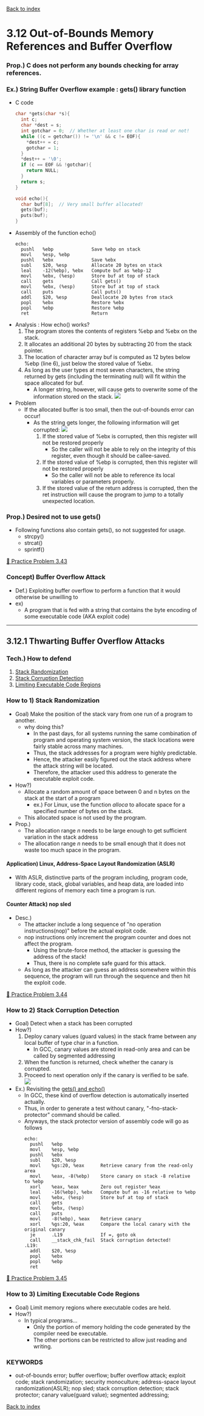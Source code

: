 [Back to index](../../main.md)

# 3.12 Out-of-Bounds Memory References and Buffer Overflow

### Prop.) C does not perform any bounds checking for array references. 

### Ex.) String Buffer Overflow example : gets() library function
* C code
  ```c
  char *gets(char *s){
    int c;
    char *dest = s;
    int gotchar = 0;  // Whether at least one char is read or not!
    while ((c = getchar()) != '\n' && c != EOF){
      *dest++ = c;
      gotchar = 1;
    }
    *dest++ = '\0';
    if (c == EOF && !gotchar){
      return NULL;
    }
    return s;
  }

  void echo(){
    char buf[8];  // Very small buffer allocated!
    gets(buf);
    puts(buf);
  }
  ```
* Assembly of the function echo()
  ```assembly
  echo:
    pushl   %ebp              Save %ebp on stack
    movl    %esp, %ebp        
    pushl   %ebx              Save %ebx
    subl    $20, %esp         Allocate 20 bytes on stack
    leal    -12(%ebp), %ebx   Compute buf as %ebp-12
    movl    %ebx, (%esp)      Store buf at top of stack
    call    gets              Call gets()
    movl    %ebx, (%esp)      Store buf at top of stack
    call    puts              Call puts()
    addl    $20, %esp         Deallocate 20 bytes from stack
    popl    %ebx              Restore %ebx
    popl    %ebp              Restore %ebp
    ret                       Return
  ```
* Analysis : How echo() works?
  1. The program stores the contents of registers %ebp and %ebx on the stack.
  2. It allocates an additional 20 bytes by subtracting 20 from the stack pointer.
  3. The location of character array buf is computed as 12 bytes below %ebp (line 6), just below the stored value of %ebx.
  4. As long as the user types at most seven characters, the string returned by gets (including the terminating null) will fit within the space allocated for buf.
     * A longer string, however, will cause gets to overwrite some of the information stored on the stack.
       ![](https://github.com/JoonHyeok-hozy-Kim/computer_systems_study/blob/main/contents/ch_03/images/03_12_00_stack.png)
* Problem
  * If the allocated buffer is too small, then the out-of-bounds error can occur!
    * As the string gets longer, the following information will get corrupted:
      ![](https://github.com/JoonHyeok-hozy-Kim/computer_systems_study/blob/main/contents/ch_03/images/03_12_00_table.png)
      1. If the stored value of %ebx is corrupted, then this register will not be restored properly
         * So the caller will not be able to rely on the integrity of this register, even though it should be callee-saved.
      2. If the stored value of %ebp is corrupted, then this register will not be restored properly
         * So the caller will not be able to reference its local variables or parameters properly.
      3. If the stored value of the return address is corrupted, then the ret instruction will cause the program to jump to a totally unexpected location.

### Prop.) Desired not to use gets()
* Following functions also contain gets(), so not suggested for usage.
  * strcpy()
  * strcat()
  * sprintf()


[:orange_book: Practice Problem 3.43](https://github.com/JoonHyeok-hozy-Kim/computer_systems_study/blob/main/contents/ch_03/problems/practice_problems.md#-practice-problem-343)


### Concept) Buffer Overflow Attack
* Def.) Exploiting buffer overflow to perform a function that it would otherwise be unwilling to
* ex)
  * A program that is fed with a string that contains the byte encoding of some executable code (AKA exploit code)


---


## 3.12.1 Thwarting Buffer Overflow Attacks

### Tech.) How to defend
1. [Stack Randomization](https://github.com/JoonHyeok-hozy-Kim/computer_systems_study/blob/main/contents/ch_03/notes/12.md#how-to-1-stack-randomization)
2. [Stack Corruption Detection](https://github.com/JoonHyeok-hozy-Kim/computer_systems_study/blob/main/contents/ch_03/notes/12.md#how-to-2-stack-corruption-detection)
3. [Limiting Executable Code Regions](https://github.com/JoonHyeok-hozy-Kim/computer_systems_study/blob/main/contents/ch_03/notes/12.md#how-to-3-limiting-executable-code-regions)


### How to 1) Stack Randomization
* Goal) Make the position of the stack vary from one run of a program to another.
  * why doing this?
    * In the past days, for all systems running the same combination of program and operating system version, the stack locations were fairly stable across many machines.
    * Thus, the stack addresses for a program were highly predictable.
    * Hence, the attacker easily figured out the stack address where the attack string will be located.
    * Therefore, the attacker used this address to generate the executable exploit code.
* How?)
  * Allocate a random amount of space between 0 and n bytes on the stack at the start of a program
    * ex.) For Linux, use the function *alloca* to allocate space for a specified number of bytes on the stack.
  * This allocated space is not used by the program.
* Prop.)
  * The allocation range *n* needs to be large enough to get sufficient variation in the stack address
  * The allocation range *n* needs to be small enough that it does not waste too much space in the program.
#### Application) Linux, Address-Space Layout Randomization (ASLR)
* With ASLR, distinctive parts of the program including, program code, library code, stack, global variables, and heap data, are loaded into different regions of memory each time a program is run.
#### Counter Attack) nop sled
* Desc.)
  * The attacker include a long sequence of "no operation instructions(nop)" before the actual exploit code.
  * nop instructions only increment the program counter and does not affect the program.
    * Using the brute-force method, the attacker is guessing the address of the stack!
    * Thus, there is no complete safe guard for this attack.
  * As long as the attacker can guess an address somewhere within this sequence, the program will run through the sequence and then hit the exploit code.


[:orange_book: Practice Problem 3.44](https://github.com/JoonHyeok-hozy-Kim/computer_systems_study/blob/main/contents/ch_03/problems/practice_problems.md#-practice-problem-344)



### How to 2) Stack Corruption Detection
* Goal) Detect when a stack has been corrupted
* How?) 
  1. Deploy canary values (guard values) in the stack frame between any local buffer of type char in a function.
     * In GCC, canary values are stored in read-only area and can be called by segmented addressing
  2. When the function is returned, check whether the canary is corrupted.
  3. Proceed to next operation only if the canary is verified to be safe.    
  ![](https://github.com/JoonHyeok-hozy-Kim/computer_systems_study/blob/main/contents/ch_03/images/03_12_01_canary.png)
* Ex.) Revisiting the [gets() and echo()](https://github.com/JoonHyeok-hozy-Kim/computer_systems_study/blob/main/contents/ch_03/notes/12.md#ex-string-buffer-overflow-example--gets-library-function)
  * In GCC, these kind of overflow detection is automatically inserted actually.
  * Thus, in order to generate a test without canary, "-fno-stack-protector" command should be called.
  * Anyways, the stack protector version of assembly code will go as follows
    ```assembly
    echo:
      pushl   %ebp
      movl    %esp, %ebp
      pushl   %ebx
      subl    $20, %esp
      movl    %gs:20, %eax      Retrieve canary from the read-only area
      movl    %eax, -8(%ebp)    Store canary on stack -8 relative to %ebp
      xorl    %eax, %eax        Zero out register %eax
      leal    -16(%ebp), %ebx   Compute buf as -16 relative to %ebp
      movl    %ebx, (%esp)      Store buf at top of stack
      call    gets
      movl    %ebx, (%esp)
      call    puts
      movl    -8(%ebp), %eax    Retrieve canary
      xorl    %gs:20, %eax      Compare the local canary with the original canary
      je      .L19              If =, goto ok
      call    __stack_chk_fail  Stack corruption detected!
    .L19:
      addl    $20, %esp
      popl    %ebx
      popl    %ebp
      ret
    ```


[:orange_book: Practice Problem 3.45](https://github.com/JoonHyeok-hozy-Kim/computer_systems_study/blob/main/contents/ch_03/problems/practice_problems.md#-practice-problem-345)




### How to 3) Limiting Executable Code Regions
* Goal) Limit memory regions where executable codes are held.
* How?)
  * In typical programs...
    * Only the portion of memory holding the code generated by the compiler need be executable.
    * The other portions can be restricted to allow just reading and writing.



### KEYWORDS
* out-of-bounds error; buffer overflow; buffer overflow attack; exploit code; stack randomization; security monoculture; address-space layout randomization(ASLR); nop sled; stack corruption detection; stack protector; canary value(guard value); segmented addressing; 


[Back to index](../../main.md)